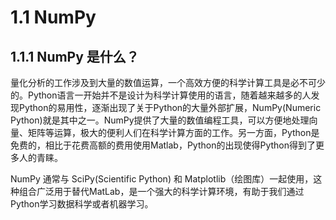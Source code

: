 # 1.1 NumPy

## 1.1.1 NumPy 是什么？

量化分析的工作涉及到大量的数值运算，一个高效方便的科学计算工具是必不可少的。Python语言一开始并不是设计为科学计算使用的语言，随着越来越多的人发现Python的易用性，逐渐出现了关于Python的大量外部扩展，NumPy(Numeric Python)就是其中之一。NumPy提供了大量的数值编程工具，可以方便地处理向量、矩阵等运算，极大的便利人们在科学计算方面的工作。另一方面，Python是免费的，相比于花费高额的费用使用Matlab，Python的出现使得Python得到了更多人的青睐。

NumPy 通常与 SciPy(Scientific Python) 和 Matplotlib（绘图库）一起使用，这种组合广泛用于替代MatLab，是一个强大的科学计算环境，有助于我们通过Python学习数据科学或者机器学习。